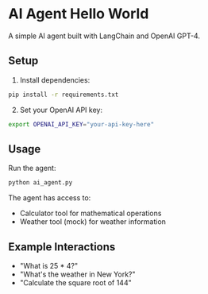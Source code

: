 # AI Agent Hello World

A simple AI agent built with LangChain and OpenAI GPT-4.

## Setup

1. Install dependencies:
```bash
pip install -r requirements.txt
```

2. Set your OpenAI API key:
```bash
export OPENAI_API_KEY="your-api-key-here"
```

## Usage

Run the agent:
```bash
python ai_agent.py
```

The agent has access to:
- Calculator tool for mathematical operations
- Weather tool (mock) for weather information

## Example Interactions

- "What is 25 * 4?"
- "What's the weather in New York?"
- "Calculate the square root of 144"